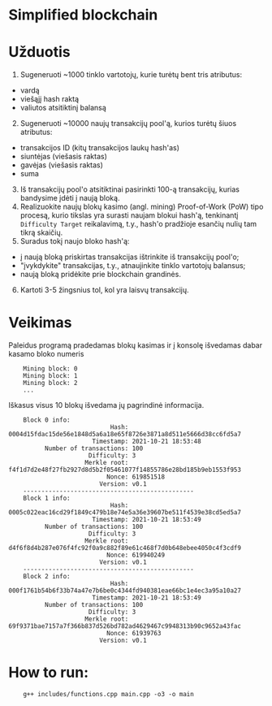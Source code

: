 # Simplified blockchain

# Užduotis

1. Sugeneruoti ~1000 tinklo vartotojų, kurie turėtų bent tris atributus:
- vardą
- viešąjį hash raktą
- valiutos atsitiktinį balansą
2. Sugeneruoti ~10000 naujų transakcijų pool'ą, kurios turėtų šiuos atributus:
- transakcijos ID (kitų transakcijos laukų hash'as)
- siuntėjas (viešasis raktas)
- gavėjas (viešasis raktas)
- suma
3. Iš transakcijų pool'o atsitiktinai pasirinkti 100-ą transakcijų, kurias bandysime įdėti į naują bloką.
4. Realizuokite naujų blokų kasimo (angl. mining) Proof-of-Work (PoW) tipo procesą, kurio tikslas yra surasti naujam blokui hash'ą, tenkinantį `Difficulty Target` reikalavimą, t.y., hash'o pradžioje esančių nulių tam tikrą skaičių.
5. Suradus tokį naujo bloko hash'ą:
- į naują bloką priskirtas transakcijas ištrinkite iš transakcijų pool'o;
- "įvykdykite" transakcijas, t.y., atnaujinkite tinklo vartotojų balansus;
- naują bloką pridėkite prie blockchain grandinės.
6. Kartoti 3-5 žingsnius tol, kol yra laisvų transakcijų.

# Veikimas

Paleidus programą pradedamas blokų kasimas ir į konsolę išvedamas dabar kasamo bloko numeris
       
        Mining block: 0
        Mining block: 1
        Mining block: 2
        ...
      
Iškasus visus 10 blokų išvedama jų pagrindinė informacija.

        Block 0 info:
                                Hash: 0004d15fdac15de56e1848d5a6a18e65f8726e3871a8d511e5666d38cc6fd5a7
                           Timestamp: 2021-10-21 18:53:48
              Number of transactions: 100
                          Difficulty: 3
                         Merkle root: f4f1d7d2e48f27fb2927d8d5b2f05461077f14855786e28bd185b9eb1553f953
                               Nonce: 619851518
                             Version: v0.1
        -----------------------------------------------
        Block 1 info:
                                Hash: 0005c022eac16cd29f1849c479b18e74e5a36e39607be511f4539e38cd5ed5a7
                           Timestamp: 2021-10-21 18:53:49
              Number of transactions: 100
                          Difficulty: 3
                         Merkle root: d4f6f8d4b287e076f4fc92f0a9c882f89e61c468f7d0b648ebee4050c4f3cdf9
                               Nonce: 619940249
                             Version: v0.1
        -----------------------------------------------
        Block 2 info:
                                Hash: 000f1761b54b6f33b74a47e7b6be0c4344fd940381eae66bc1e4ec3a95a10a27
                           Timestamp: 2021-10-21 18:53:49
              Number of transactions: 100
                          Difficulty: 3
                         Merkle root: 69f9371bae7157a7f366b837d526bd782ad4629467c9948313b90c9652a43fac
                               Nonce: 61939763
                             Version: v0.1

# How to run:
        
        g++ includes/functions.cpp main.cpp -o3 -o main
